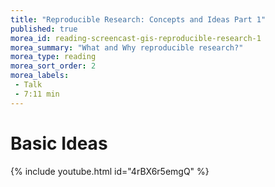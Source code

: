 ```yaml
---
title: "Reproducible Research: Concepts and Ideas Part 1"
published: true
morea_id: reading-screencast-gis-reproducible-research-1
morea_summary: "What and Why reproducible research?"
morea_type: reading
morea_sort_order: 2
morea_labels:
 - Talk
 - 7:11 min
---
```

# Basic Ideas
{% include youtube.html id="4rBX6r5emgQ" %}
